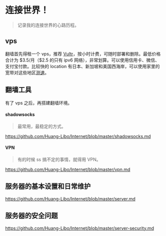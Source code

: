 # 连接世界！

> 记录我的连接世界的心路历程。

## vps

翻墙首先得租一个 vps，推荐 [Vultr](https://www.vultr.com/?ref=6960892)，按小时计费，可随时部署和删除。最低价格合计为 \$3.5/月（\$2.5 的只有 ipv6 网络），非常划算。可以使用信用卡、微信、支付宝付款。比较快的 location 有日本、新加坡和美国西海岸，可以使用家里的宽带对这些地区[测速](https://www.vultr.com/locations/)。    

## 翻墙工具

有了 vps 之后，再搭建翻墙环境。  

#### shadowsocks

> 最常用，最稳定的方式。

https://github.com/Huang-Libo/Internet/blob/master/shadowsocks.md

#### VPN

> 有的时候 ss 搞不定的事情，就得用 VPN。

https://github.com/Huang-Libo/Internet/blob/master/vpn.md

## 服务器的基本设置和日常维护

https://github.com/Huang-Libo/Internet/blob/master/server.md

## 服务器的安全问题

https://github.com/Huang-Libo/Internet/blob/master/server-security.md

